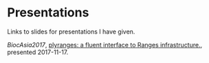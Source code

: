 # Presentations

Links to slides for presentations I have given.

*BiocAsia2017*, [plyranges: a fluent interface to Ranges infrastructure.](/presentations/biocasia17/plyranges-lightning-talk.html), presented 2017-11-17.